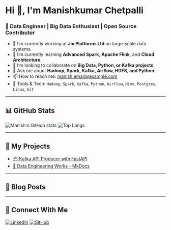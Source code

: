 # Hi 👋, I'm Manishkumar Chetpalli
### 🚀 Data Engineer | Big Data Enthusiast | Open Source Contributor

- 🔭 I’m currently working at **Jio Platforms Ltd** on large-scale data systems.
- 🌱 I’m currently learning **Advanced Spark**, **Apache Flink**, and **Cloud Architecture**.
- 👯 I’m looking to collaborate on **Big Data, Python, or Kafka projects**.
- 💬 Ask me about **Hadoop, Spark, Kafka, Airflow, HDFS, and Python**.
- 📫 How to reach me: [manish.email@example.com](mailto:manish.email@example.com)
- 🧰 Tools & Tech: `Hadoop`, `Spark`, `Kafka`, `Python`, `Airflow`, `Hive`, `Postgres`, `Linux`, `Git`

---

## 📊 GitHub Stats
![Manish's GitHub stats](https://github-readme-stats.vercel.app/api?username=manish-chet&show_icons=true&theme=radical)
![Top Langs](https://github-readme-stats.vercel.app/api/top-langs/?username=manish-chet&layout=compact&theme=radical)

---

## 📘 My Projects
- [📦 Kafka API Producer with FastAPI](https://github.com/manish-chet/kafka-api-producer)
- [📓 Data Engineering Works - MkDocs](https://github.com/manish-chet/DataEngineering)

---

## 📝 Blog Posts
<!-- BLOG-POST-LIST:START -->
<!-- BLOG-POST-LIST:END -->

---

## 🤝 Connect With Me
[![LinkedIn](https://img.shields.io/badge/LinkedIn-blue?style=for-the-badge&logo=linkedin)](https://www.linkedin.com/in/manish-chet/)
[![GitHub](https://img.shields.io/badge/GitHub-black?style=for-the-badge&logo=github)](https://github.com/manish-chet)
